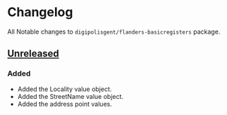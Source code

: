 # Changelog

All Notable changes to `digipolisgent/flanders-basicregisters` package.

## [Unreleased]

### Added

* Added the Locality value object.
* Added the StreetName value object.
* Added the address point values.

[Unreleased]: https://github.com/digipolisgent/php_package_dg-flanders-basicregisters/compare/master...develop

